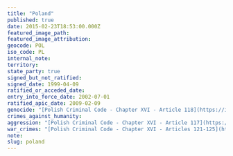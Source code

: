 ```yaml
---
title: "Poland"
published: true
date: 2015-02-23T18:53:00.000Z
featured_image_path:
featured_image_attribution:
geocode: POL
iso_code: PL
internal_note:
territory:
state_party: true
signed_but_not_ratified:
signed_date: 1999-04-09
ratified_or_acceded_date:
entry_into_force_date: 2002-07-01
ratified_apic_date: 2009-02-09
genocide: "[Polish Criminal Code - Chapter XVI - Article 118](https://iccdb.hrlc.net/data/doc/457/keyword/46/)"
crimes_against_humanity:
aggression: "[Polish Criminal Code - Chapter XVI - Article 117](https://iccdb.hrlc.net/data/doc/457/keyword/1/)"
war_crimes: "[Polish Criminal Code - Chapter XVI - Articles 121-125](https://iccdb.hrlc.net/data/doc/457/keyword/145/)"
note:
slug: poland
---
```

